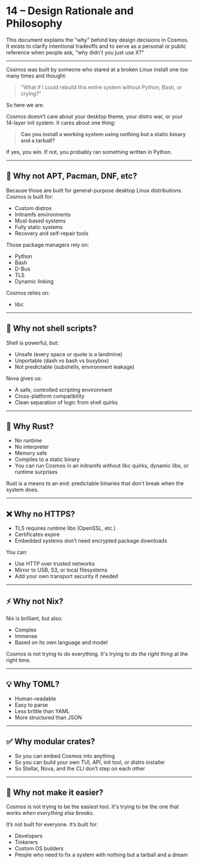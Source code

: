 # 14 – Design Rationale and Philosophy

This document explains the "why" behind key design decisions in Cosmos. It exists to clarify intentional tradeoffs and to serve as a personal or public reference when people ask, "why didn't you just use X?"

---

Cosmos was built by someone who stared at a broken Linux install one too many times and thought:
> "What if I could rebuild this entire system without Python, Bash, or crying?"

So here we are.

Cosmos doesn’t care about your desktop theme, your distro war, or your 14-layer init system. It cares about one thing:
> **Can you install a working system using nothing but a static binary and a tarball?**

If yes, you win. If not, you probably ran something written in Python.

---

## 🌌 Why not APT, Pacman, DNF, etc?
Because those are built for general-purpose desktop Linux distributions. Cosmos is built for:

- Custom distros
- Initramfs environments
- Musl-based systems
- Fully static systems
- Recovery and self-repair tools

Those package managers rely on:

- Python
- Bash
- D-Bus
- TLS
- Dynamic linking

Cosmos relies on:

- libc

---

## 🦄 Why not shell scripts?
Shell is powerful, but:

- Unsafe (every space or quote is a landmine)
- Unportable (dash vs bash vs busybox)
- Not predictable (subshells, environment leakage)

Nova gives us:

- A safe, controlled scripting environment
- Cross-platform compatibility
- Clean separation of logic from shell quirks

---

## 🚀 Why Rust?
- No runtime
- No interpreter
- Memory safe
- Compiles to a static binary
- You can run Cosmos in an initramfs without libc quirks, dynamic libs, or runtime surprises

Rust is a means to an end: predictable binaries that don't break when the system does.

---

## ❌ Why no HTTPS?
- TLS requires runtime libs (OpenSSL, etc.)
- Certificates expire
- Embedded systems don’t need encrypted package downloads

You can:

- Use HTTP over trusted networks
- Mirror to USB, S3, or local filesystems
- Add your own transport security if needed

---

## ⚡ Why not Nix?
Nix is brilliant, but also:

- Complex
- Immense
- Based on its own language and model

Cosmos is not trying to do everything. It's trying to do *the right thing* at the right time.

---

## 💡 Why TOML?

- Human-readable
- Easy to parse
- Less brittle than YAML
- More structured than JSON

---

## ✅ Why modular crates?
- So you can embed Cosmos into anything
- So you can build your own TUI, API, init tool, or distro installer
- So Stellar, Nova, and the CLI don’t step on each other

---

## 🚫 Why not make it easier?
Cosmos is not trying to be the easiest tool. It's trying to be the one that works *when everything else breaks*.

It’s not built for everyone. It’s built for:

- Developers
- Tinkerers
- Custom OS builders
- People who need to fix a system with nothing but a tarball and a dream

